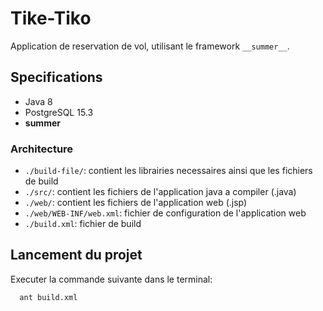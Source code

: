 # Tike-Tiko

Application de reservation de vol, utilisant le framework `__summer__`.

## Specifications

* Java 8
* PostgreSQL 15.3
* __summer__

### Architecture

* `./build-file/`: contient les librairies necessaires ainsi que les fichiers de build
* `./src/`: contient les fichiers de l'application java a compiler (.java)
* `./web/`: contient les fichiers de l'application web (.jsp)
* `./web/WEB-INF/web.xml`: fichier de configuration de l'application web
* `./build.xml`: fichier de build

## Lancement du projet

Executer la commande suivante dans le terminal:

```bash
  ant build.xml
```
